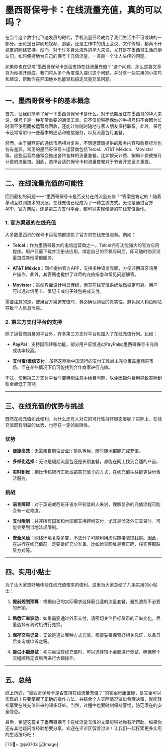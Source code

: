 # 墨西哥保号卡：在线流量充值，真的可以吗？

在当今这个数字化飞速发展的时代，手机流量已经成为了我们生活中不可或缺的一部分。无论是日常刷短视频、追剧，还是工作中的线上会议、文件传输，都离不开稳定的网络支持。然而，对于许多身处海外的华人来说，尤其是在墨西哥生活的朋友们，如何便捷地为自己的保号卡充值流量，一直是一个让人头疼的问题。

如果你也在思考“墨西哥保号卡是否支持在线流量充值？”这个问题，那么这篇文章将为你揭开谜底。我们将从多个角度深入探讨这个问题，并分享一些实用的小技巧和建议，帮助你在异国他乡也能轻松搞定流量充值问题。

---

## 一、墨西哥保号卡的基本概念

首先，让我们简单了解一下墨西哥保号卡是什么。对于长期居住在墨西哥的华人来说，保号卡是一种非常重要的通讯工具。它不仅能够确保你的手机号码不会因为长时间不使用而被运营商回收，还能让你随时随地与家人朋友保持联系。此外，保号卡还常常附带一些基本的通话和短信服务，以及流量包月套餐。

然而，由于墨西哥的通信市场相对复杂，不同运营商提供的服务内容和收费标准也各有差异。常见的墨西哥保号卡运营商包括Telcel、AT&T México、Movistar等。这些运营商通常会推出各种各样的流量套餐，比如按天计费、按周计费或按月计费的流量包。因此，选择合适的保号卡和流量套餐对于节省开支至关重要。

---

## 二、在线流量充值的可能性

回到最初的问题——“墨西哥保号卡是否支持在线流量充值？”答案是肯定的！随着移动互联网技术的发展，在线充值已经成为了一种主流方式。无论是通过官方APP、官方网站，还是第三方支付平台，都可以实现便捷的在线充值操作。

### 1. 官方渠道的在线充值

大多数墨西哥的保号卡运营商都提供了官方的在线充值服务。例如：

- **Telcel**：作为墨西哥最大的电信运营商之一，Telcel拥有功能强大的官方应用程序。用户只需下载并注册该应用，绑定自己的手机号码后，即可随时购买流量包或其他增值服务。
  
- **AT&T México**：同样提供官方APP，支持多种语言界面，方便非西班牙语用户操作。此外，其官网也提供了详尽的充值指南和常见问题解答。

- **Movistar**：虽然界面设计稍显传统，但其在线充值系统依然稳定可靠。用户可以通过信用卡、借记卡或电子钱包完成支付。

需要注意的是，使用官方渠道充值时，务必确认网址的真实性，避免误入钓鱼网站导致个人信息泄露。

### 2. 第三方支付平台的支持

除了运营商自身的平台外，许多第三方支付平台也加入了在线充值行列。比如：

- **PayPal**：支持国际转账功能，部分用户反馈通过PayPal向墨西哥保号卡充值成功率较高。
  
- **支付宝/微信支付**：虽然这两款中国流行的支付工具尚未完全覆盖墨西哥市场，但在某些情况下仍可能找到合作商家进行充值。

不过，使用第三方支付平台时要特别注意手续费问题，以免因额外费用导致实际到账金额低于预期。

---

## 三、在线充值的优势与挑战

既然在线充值如此便利，为什么还有人对它的可行性持怀疑态度呢？实际上，在线充值既有明显的优势，也存在一定的局限性。

### 优势

- **便捷高效**：无需亲自前往营业厅排队等候，随时随地都能完成充值。
  
- **多样化选择**：无论是短期流量包还是长期套餐，都能在网上找到合适的产品。

- **实时到账**：相比传统银行汇款或邮寄充值卡的方式，在线充值往往能更快地激活服务。

### 挑战

- **语言障碍**：对于英语或西班牙语水平较低的人来说，理解复杂的充值流程可能会有一定难度。

- **支付限制**：并非所有国家和地区都支持跨境支付，尤其是涉及外汇交易时，可能会受到当地法规限制。

- **安全风险**：网络环境复杂多变，不法分子可能利用虚假链接骗取钱财。因此，在进行在线充值前一定要做好充分准备，比如检查网址是否正确、核实客服联系方式等。

---

## 四、实用小贴士

为了让大家更好地体验在线充值带来的便利，这里为大家总结了几条实用的小贴士：

1. **提前规划预算**：根据自己的实际需求选择最合适的流量套餐，避免浪费不必要的开销。

2. **熟悉汇率波动**：如果需要通过外币支付，请密切关注目标货币的汇率变化，尽量选择有利时机进行兑换。

3. **保存交易记录**：无论是通过哪种方式充值，都要妥善保管好相关凭证，以备日后查询或申诉之需。

4. **尝试小额测试**：初次尝试在线充值时，可以选择较小金额进行测试，确保整个流程顺畅无误后再进行大额操作。

---

## 五、总结

综上所述，“墨西哥保号卡是否支持在线流量充值？”的答案毋庸置疑，是完全可以实现的！只要掌握了正确的操作方法，并结合个人实际情况做出合理决策，就能轻松享受在线充值带来的诸多好处。当然，过程中也要时刻保持警惕，防范潜在的安全隐患。

最后，希望这篇关于墨西哥保号卡在线流量充值的文章能够对你有所帮助。如果你还有其他疑问或经验想要分享，欢迎在评论区留言讨论！让我们一起探索更多实用的生活技巧吧！

[TG💪+ @jx0703 ![Image](https://github.com/user-attachments/assets/dbca1d08-cadb-493c-b0ec-ad6f7a83f270)]